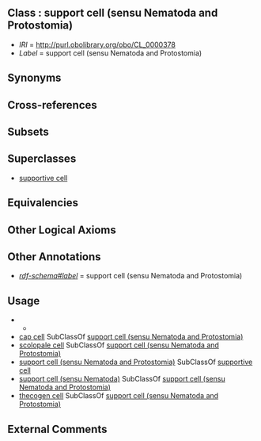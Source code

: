 
## Class : support cell (sensu Nematoda and Protostomia)

 * *IRI* = http://purl.obolibrary.org/obo/CL_0000378
 * *Label* = support cell (sensu Nematoda and Protostomia)

## Synonyms


## Cross-references


## Subsets


## Superclasses

 * [supportive cell](../../CL/30/CL_0000630.md)

## Equivalencies


## Other Logical Axioms


## Other Annotations

 * *[rdf-schema#label](../../el/rdf-schema#label.md)* = support cell (sensu Nematoda and Protostomia)

## Usage

 * -
 * [cap cell](../../CL/76/CL_0000676.md) SubClassOf [support cell (sensu Nematoda and Protostomia)](../../CL/78/CL_0000378.md)
 * [scolopale cell](../../CL/82/CL_0000382.md) SubClassOf [support cell (sensu Nematoda and Protostomia)](../../CL/78/CL_0000378.md)
 * [support cell (sensu Nematoda and Protostomia)](../../CL/78/CL_0000378.md) SubClassOf [supportive cell](../../CL/30/CL_0000630.md)
 * [support cell (sensu Nematoda)](../../CL/19/CL_0000619.md) SubClassOf [support cell (sensu Nematoda and Protostomia)](../../CL/78/CL_0000378.md)
 * [thecogen cell](../../CL/80/CL_0000380.md) SubClassOf [support cell (sensu Nematoda and Protostomia)](../../CL/78/CL_0000378.md)

## External Comments

